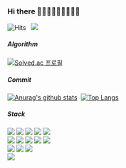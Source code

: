 ### Hi there 👋👋👋👋👋👋👋👋👋

<!--
**jeonka1001/jeonka1001** is a ✨ _special_ ✨ repository because its `README.md` (this file) appears on your GitHub profile.

Here are some ideas to get you started:

- 🔭 I’m currently working on ...
- 🌱 I’m currently learning ...
- 👯 I’m looking to collaborate on ...
- 🤔 I’m looking for help with ...
- 💬 Ask me about ...
- 📫 How to reach me: ...
- 😄 Pronouns: ... 
- ⚡ Fun fact: ...
-->
![Hits](https://hits.seeyoufarm.com/api/count/incr/badge.svg?url=https%3A%2F%2Fgithub.com%2Fjeonka1001&count_bg=%2379C83D&title_bg=%23555555&icon=&icon_color=%23E7E7E7&title=jeonka1001&edge_flat=false)&nbsp;&nbsp;
![](http://mazassumnida.wtf/api/mini/generate_badge?boj=ruddks1001)

##### Algorithm
[![Solved.ac
프로필](http://mazassumnida.wtf/api/generate_badge?boj=ruddks1001)](https://solved.ac/ruddks1001)<!-- [![Solved.ac
프로필](http://mazassumnida.wtf/api/v2/generate_badge?boj=ruddks1001)](https://solved.ac/profile/ruddks1001)  -->

 ##### Commit
  [![Anurag's github stats](https://github-readme-stats.vercel.app/api?username=jeonka1001&theme=buefy&include_all_commits=true)](https://github.com/anuraghazra/github-readme-stats)&nbsp;&nbsp;[![Top Langs](https://github-readme-stats.vercel.app/api/top-langs/?username=jeonka1001&layout=compact&theme=buefy)](https://github.com/anuraghazra/github-readme-stats)  
  
##### Stack
<img src="https://img.shields.io/badge/C-A8B9CC?style=flat-square&logo=C&logoColor=white"/></a>&nbsp;<img src="https://img.shields.io/badge/C++-00599C?style=flat-square&logo=C%2B%2B&logoColor=white"/></a>&nbsp;<img src="https://img.shields.io/badge/java-007396?style=flat-square&logo=Java&logoColor=white"/></a>&nbsp;<img src="https://img.shields.io/badge/Javascript-F7DF1E?style=flat-square&logo=JAVASCRIPT&logoColor=white"/></a>&nbsp;<img src="https://img.shields.io/badge/Android-3DDc84?style=flat-square&logo=android&logoColor=white"/></a>&nbsp;  
<img src="https://img.shields.io/badge/Arduino-00979d?style=flat-square&logo=arduino&logoColor=white"/></a>&nbsp;<img src="https://img.shields.io/badge/Spring-6db33f?style=flat-square&logo=spring&logoColor=white"/></a>&nbsp;<img src="https://img.shields.io/badge/jQuery-0769ad?style=flat-square&logo=jquery&logoColor=white"/></a>&nbsp;<img src="https://img.shields.io/badge/NodeJS-339933?style=flat-square&logo=nodejs&logoColor=white"/></a>&nbsp;<img src="https://img.shields.io/badge/React-61dafb?style=flat-square&logo=react&logoColor=white"/></a>&nbsp;  
<img src="https://img.shields.io/badge/MySQL-4479a1?style=flat-square&logo=mysql&logoColor=white"/></a>&nbsp;<img src="https://img.shields.io/badge/MongoDB-47a258?style=flat-square&logo=mongodb&logoColor=white"/></a>&nbsp;<img src="https://img.shields.io/badge/Tomcat-f8dc75?style=flat-square&logo=Apache-Tomcat&logoColor=white"/></a>&nbsp;  
<img src="https://img.shields.io/badge/Figma-f24e1e?style=flat-square&logo=figma&logoColor=white"/></a>&nbsp;
